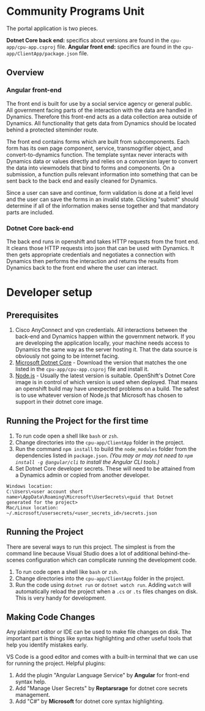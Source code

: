 

# Community Programs Unit
The portal application is two pieces.

**Dotnet Core back end:** specifics about versions are found in the `cpu-app/cpu-app.csproj` file.
**Angular front end:** specifics are found in the `cpu-app/ClientApp/package.json` file.

## Overview
### Angular front-end
The front end is built for use by a social service agency or general public. All government facing parts of the interaction with the data are handled in Dynamics. Therefore this front-end acts as a data collection area outside of Dynamics. All functionality that gets data from Dynamics should be located behind a protected siteminder route.

The front end contains forms which are built from subcomponents. Each form has its own page component, service, transmogrifier object, and convert-to-dynamics function. The template syntax never interacts with Dynamics data or values directly and relies on a conversion layer to convert the data into viewmodels that bind to forms and components. On a submission, a function pulls relevant information into something that can be sent back to the back end and easily cleaned for Dynamics.

Since a user can save and continue, form validation is done at a field level and the user can save the forms in an invalid state. Clicking "submit" should determine if all of the information makes sense together and that mandatory parts are included.

### Dotnet Core back-end
The back end runs in openshift and takes HTTP requests from the front end. It cleans those HTTP requests into json that can be used with Dynamics. It then gets appropriate credentials and negotiates a connection with Dynamics then performs the interaction and returns the results from Dynamics back to the front end where the user can interact.

# Developer setup

## Prerequisites
1. Cisco AnyConnect and vpn credentials. All interactions between the back-end and Dynamics happen within the government network. If you are developing the application locally, your machine needs access to Dynamics the same way as the server hosting it. That the data source is obviously not going to be internet facing.  
2. [Microsoft Dotnet Core](https://dotnet.microsoft.com/download/dotnet-core) - Download the version that matches the one listed in the `cpu-app/cpu-app.csproj` file and install it.
3. [Node.js](https://nodejs.org) - Usually the latest version is suitable. OpenShift's Dotnet Core image is in control of which version is used when deployed. That means an openshift build may have unexpected problems on a build. The safest is to use whatever version of Node.js that Microsoft has chosen to support in their dotnet core image.

## Running the Project for the first time

1. To run code open a shell like `bash` or `zsh`. 
2. Change directories into the `cpu-app/ClientApp` folder in the project.
3. Run the command `npm install` to build the `node_modules` folder from the dependencies listed in `package.json`. *(You may or may not need to `npm install -g @angular/cli` to install the Angular CLI tools.)*
4. Set Dotnet Core developer secrets. These will need to be attained from a Dynamics admin or copied from another developer.
```
Windows location:
C:\Users\<user account short name>\AppData\Roaming\Microsoft\UserSecrets\<guid that Dotnet generated for the project>
Mac/Linux location:
~/.microsoft/usersecrets/<user_secrets_id>/secrets.json
```

## Running the Project
There are several ways to run this project. The simplest is from the command line because Visual Studio does a lot of additional behind-the-scenes configuration which can complicate running the development code.

1. To run code open a shell like `bash` or `zsh`. 
2. Change directories into the `cpu-app/ClientApp` folder in the project.
3. Run the code using `dotnet run` or `dotnet watch run`. Adding `watch` will automatically reload the project when a `.cs` or `.ts` files changes on disk. This is very handy for development.

## Making Code Changes

Any plaintext editor or IDE can be used to make file changes on disk. The important part is things like syntax highlighting and other useful tools that help you identify mistakes early.

VS Code is a good editor and comes with a built-in terminal that we can use for running the project. Helpful plugins:
1. Add the plugin "Angular Language Service" by **Angular** for front-end syntax help. 
2. Add "Manage User Secrets" by **Reptarsrage** for dotnet core secrets management.
3. Add "C#" by **Microsoft** for dotnet core syntax highlighting.
